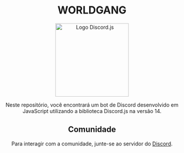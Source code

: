 <!DOCTYPE html>
<html>

<head>
    <meta charset="UTF-8">
    <meta name="viewport" content="width=device-width, initial-scale=1.0">
</head>

<body>
    <h1 style="text-align: center;">WORLDGANG</h1>
    <p align="center">
       <img src="https://i.imgur.com/Dr9tQdJ.gif" alt="Logo Discord.js" width="200">
    </p>
    <p style="text-align: center;">Neste repositório, você encontrará um bot de Discord desenvolvido em JavaScript utilizando a biblioteca Discord.js na versão 14. </p>
    <!-- <p style="text-align: center;">Aviso: Esta série está descontinuada e não receberá mais atualizações, pois foi baseada na versão 14 do Discord.js e novas versões da biblioteca foram lançadas.</p> -->
    <h2 style="text-align: center;">Comunidade</h2>
    <p style="text-align: center;">Para interagir com a comunidade, junte-se ao servidor do <a href="https://discord.gg/worldgang">Discord</a>.</p>
</body>

</html>
